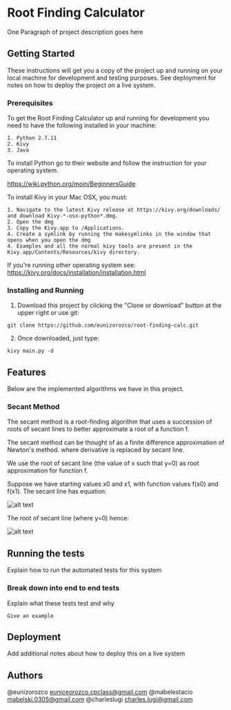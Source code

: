 # Root Finding Calculator

One Paragraph of project description goes here

## Getting Started

These instructions will get you a copy of the project up and running on your local machine for development and testing purposes. See deployment for notes on how to deploy the project on a live system.

### Prerequisites

To get the Root Finding Calculator up and running for development you need to have the following installed in your machine:

```
1. Python 2.7.11
2. Kivy 
3. Java

```

To install Python go to their website and follow the instruction for your operating system.

https://wiki.python.org/moin/BeginnersGuide


To install Kivy in your Mac OSX, you must:

```
1. Navigate to the latest Kivy release at https://kivy.org/downloads/ and download Kivy-*-osx-python*.dmg.
2. Open the dmg
3. Copy the Kivy.app to /Applications.
4. Create a symlink by running the makesymlinks in the window that opens when you open the dmg
4. Examples and all the normal kivy tools are present in the Kivy.app/Contents/Resources/kivy directory.

```

If you're running other operating system see: https://kivy.org/docs/installation/installation.html

### Installing and Running

1. Download this project by clicking the "Clone or download" button at the upper right or use git:

```
git clone https://github.com/eunizorozco/root-finding-calc.git

```

2. Once downloaded, just type:

```
kivy main.py -d

```


## Features

Below are the implemented algorithms we have in this project.

### Secant Method

The secant method is a root-finding algorithm that uses a succession of roots of secant lines to better approximate a root of a function f.

The secant method can be thought of as a finite difference approximation of Newton's method. where derivative is replaced by secant line.

We use the root of secant line (the value of x such that y=0) as root approximation for function f.

Suppose we have starting values x0 and x1, with function values f(x0) and f(x1).
The secant line has equation:

![alt text](http://planetcalc.com/cgi-bin/mimetex.cgi?%5Cfrac%7By%20-%20f%28x_1%29%7D%7Bf%28x_1%29-f%28x_0%29%7D%3D%5Cfrac%7Bx%20-%20x_1%7D%7Bx_1-x_0%7D)


The root of secant line (where у=0) hence:

![alt text](http://planetcalc.com/cgi-bin/mimetex.cgi?x%20%3D%20x_1%20-%20%5Cfrac%7Bx_1%20-%20x_0%7D%7Bf%28x_1%29-f%28x_0%29%7Df%28x_1%29)

## Running the tests

Explain how to run the automated tests for this system

### Break down into end to end tests

Explain what these tests test and why

```
Give an example
```


## Deployment

Add additional notes about how to deploy this on a live system


## Authors

@eunizorozco euniceorozco.cpclass@gmail.com
@mabelestacio mabelski.0305@gmail.com
@charleslugi charles.lugi@gmail.com


